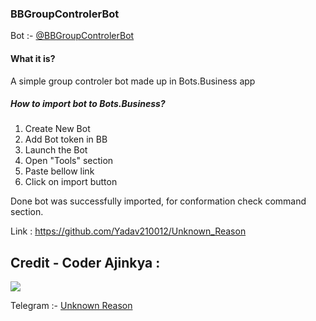 ### BBGroupControlerBot
Bot :- [@BBGroupControlerBot](https://t.me/BBGroupControlerBot)

#### What it is?
A simple group controler bot made up in Bots.Business app

##### How to import bot to Bots.Business? 
1. Create New Bot
2. Add Bot token in BB
3. Launch the Bot
4. Open "Tools" section
5. Paste bellow link
6. Click on import button

Done bot was successfully imported, for conformation check command section.

Link : https://github.com/Yadav210012/Unknown_Reason

## Credit - Coder Ajinkya :

![](https://www.linkpicture.com/q/20230830_094902.png)

Telegram :- [Unknown Reason](https://t.me/Unknown_Reason)
